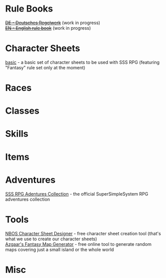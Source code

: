 # Rule Books
~~[DE - Deutsches Regelwerk](de_core_rules.pdf)~~ (work in progress)  
~~[EN - English rule book](en_core_rules.pdf)~~ (work in progress)

# Character Sheets
[basic](./filebase/CharacterSheets_basic.zip) - a basic set of character sheets to be used with SSS RPG (featuring "Fantasy" rule set only at the moment)

# Races

# Classes

# Skills

# Items

# Adventures
[SSS RPG Adentures Collection](./adventures) - the official SuperSimpleSystem RPG adventures collection

# Tools
[NBOS Character Sheet Designer](https://nbos.com/products/character-sheet) - free character sheet creation tool (that's what we use to create our character sheets)  
[Azgaar's Fantasy Map Generator](https://azgaar.github.io/Fantasy-Map-Generator/) - free online tool to generate random maps covering just a small island or the whole world

# Misc
